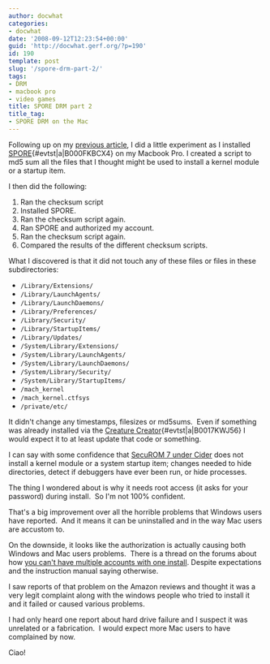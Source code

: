 ```yaml
---
author: docwhat
categories:
- docwhat
date: '2008-09-12T12:23:54+00:00'
guid: 'http://docwhat.gerf.org/?p=190'
id: 190
template: post
slug: '/spore-drm-part-2/'
tags:
- DRM
- macbook pro
- video games
title: SPORE DRM part 2
title_tag:
- SPORE DRM on the Mac
---
```


Following up on my [previous article](/spore-drm), I did a little
experiment as I installed
[SPORE](http://www.amazon.com/Electronic-Arts-15352-Spore/dp/B000FKBCX4%3FSubscriptionId%3D02E5W5871AJF7PMMMS82%26tag%3Dws%26linkCode%3Dxm2%26camp%3D2025%26creative%3D165953%26creativeASIN%3DB000FKBCX4){\#evtst|a|B000FKBCX4}
on my Macbook Pro. I created a script to md5 sum all the files that I
thought might be used to install a kernel module or a startup item.

I then did the following:

1.  Ran the checksum script
2.  Installed SPORE.
3.  Ran the checksum script again.
4.  Ran SPORE and authorized my account.
5.  Ran the checksum script again.
6.  Compared the results of the different checksum scripts.

What I discovered is that it did not touch any of these files or files
in these subdirectories:

-   `/Library/Extensions/`
-   `/Library/LaunchAgents/`
-   `/Library/LaunchDaemons/`
-   `/Library/Preferences/`
-   `/Library/Security/`
-   `/Library/StartupItems/`
-   `/Library/Updates/`
-   `/System/Library/Extensions/`
-   `/System/Library/LaunchAgents/`
-   `/System/Library/LaunchDaemons/`
-   `/System/Library/Security/`
-   `/System/Library/StartupItems/`
-   `/mach_kernel`
-   `/mach_kernel.ctfsys`
-   `/private/etc/`

It didn't change any timestamps, filesizes or md5sums.  Even if
something was already installed via the [Creature
Creator](http://www.amazon.com/Electronic-Arts-15864-Creature-Creator/dp/B0017KWJ56%3FSubscriptionId%3D02E5W5871AJF7PMMMS82%26tag%3Dws%26linkCode%3Dxm2%26camp%3D2025%26creative%3D165953%26creativeASIN%3DB0017KWJ56){\#evtst|a|B0017KWJ56}
I would expect it to at least update that code or something.

I can say with some confidence that [SecuROM 7 under
Cider](http://www.transgaming.com/news/?id=108) does not install a
kernel module or a system startup item; changes needed to hide
directories, detect if debuggers have ever been run, or hide processes.

The thing I wondered about is why it needs root access (it asks for your
password) during install.  So I'm not 100% confident.

That's a big improvement over all the horrible problems that Windows
users have reported.  And it means it can be uninstalled and in the way Mac users are accustom to.

On the downside, it looks like the authorization is actually causing
both Windows and Mac users problems.  There is a thread on the forums
about how [you can't have multiple accounts with one
install](http://forum.spore.com/jforum/posts/list/103.page). Despite
expectations and the instruction manual saying otherwise.

I saw reports of that problem on the Amazon reviews and thought it was a
very legit complaint along with the windows people who tried to install
it and it failed or caused various problems.

I had only heard one report about hard drive failure and I suspect it
was unrelated or a fabrication.  I would expect more Mac users to have
complained by now.

Ciao!
